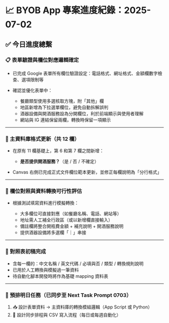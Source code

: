 # 📈 BYOB App 專案進度紀錄：2025-07-02

## ✅ 今日進度總繫

### 📋 表單驗證與欄位對應邏輯確定

* 已完成 Google 表單所有欄位驗證設定：電話格式、網址格式、金額欄數字檢查、選項限制等
* 確認並優化表單中：

  * 餐廳類型使用多選核取方塊，附「其他」欄
  * 地區新增為下拉選單欄位，避免自動拆解誤判
  * 酒器設備與開酒服務設為分開欄位，利於前端顯示與使用者理解
  * 網站與 IG 連結保留兩欄，轉換時保留一項顯示

---

### 🔄 主資料庫格式更新（共 12 欄）

* 在原有 11 欄基礎上，第 6 和第 7 欄之間新增：

  * **是否提供開酒服務？**（是 / 否 / 不確定）
* Canvas 右側已完成正式文件欄位範本更新，並修正每欄說明為「分行格式」

---

### 🧩 欄位對照與資料轉換可行性評估

* 根據測試填寫資料進行模擬轉換：

  * 大多欄位可直接對應（如餐廳名稱、電話、網站等）
  * 地址需人工補全行政區（或以新增欄直接輸入）
  * 備註欄將整合開瓶費金額 + 補充說明 + 開酒服務說明
  * 提供酒器設備將多選欄「｜」串接

---

### 📝 對照表初稿完成

* 含每一欄的：中文名稱 / 英文代碼 / 必填與否 / 類型 / 轉換規則說明
* 已用於人工轉換與模擬過一筆資料
* 待自動化腳本開發時將作為基礎 mapping 資料表

---

### 🧠 預排明日任務（已同步至 Next Task Prompt 0703）

1. 📥 設計表單資料 → 主資料庫的轉換模組邏輯（App Script 或 Python）
2. 🔄 設計同步排程與 CSV 寫入流程（每日或每週自動化）
